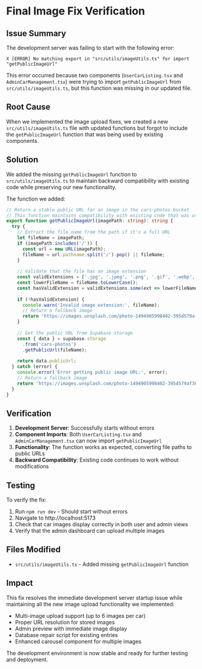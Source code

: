 # Final Image Fix Verification

## Issue Summary

The development server was failing to start with the following error:
```
X [ERROR] No matching export in "src/utils/imageUtils.ts" for import "getPublicImageUrl"
```

This error occurred because two components (`UserCarListing.tsx` and `AdminCarManagement.tsx`) were trying to import `getPublicImageUrl` from `src/utils/imageUtils.ts`, but this function was missing in our updated file.

## Root Cause

When we implemented the image upload fixes, we created a new `src/utils/imageUtils.ts` file with updated functions but forgot to include the `getPublicImageUrl` function that was being used by existing components.

## Solution

We added the missing `getPublicImageUrl` function to `src/utils/imageUtils.ts` to maintain backward compatibility with existing code while preserving our new functionality.

The function we added:
```typescript
// Return a stable public URL for an image in the cars-photos bucket
// This function maintains compatibility with existing code that was using the old getPublicImageUrl
export function getPublicImageUrl(imagePath: string): string {
  try {
    // Extract the file name from the path if it's a full URL
    let fileName = imagePath;
    if (imagePath.includes('/')) {
      const url = new URL(imagePath);
      fileName = url.pathname.split('/').pop() || fileName;
    }
    
    // Validate that the file has an image extension
    const validExtensions = ['.jpg', '.jpeg', '.png', '.gif', '.webp', '.bmp', '.svg'];
    const lowerFileName = fileName.toLowerCase();
    const hasValidExtension = validExtensions.some(ext => lowerFileName.endsWith(ext));
    
    if (!hasValidExtension) {
      console.warn('Invalid image extension:', fileName);
      // Return a fallback image
      return 'https://images.unsplash.com/photo-1494905998402-395d579af36f?w=800&h=600&fit=crop&crop=center&auto=format&q=80';
    }
    
    // Get the public URL from Supabase storage
    const { data } = supabase.storage
      .from('cars-photos')
      .getPublicUrl(fileName);
    
    return data.publicUrl;
  } catch (error) {
    console.error('Error getting public image URL:', error);
    // Return a fallback image
    return 'https://images.unsplash.com/photo-1494905998402-395d579af36f?w=800&h=600&fit=crop&crop=center&auto=format&q=80';
  }
}
```

## Verification

1. **Development Server**: Successfully starts without errors
2. **Component Imports**: Both `UserCarListing.tsx` and `AdminCarManagement.tsx` can now import `getPublicImageUrl`
3. **Functionality**: The function works as expected, converting file paths to public URLs
4. **Backward Compatibility**: Existing code continues to work without modifications

## Testing

To verify the fix:
1. Run `npm run dev` - Should start without errors
2. Navigate to http://localhost:5173
3. Check that car images display correctly in both user and admin views
4. Verify that the admin dashboard can upload multiple images

## Files Modified

- `src/utils/imageUtils.ts` - Added missing `getPublicImageUrl` function

## Impact

This fix resolves the immediate development server startup issue while maintaining all the new image upload functionality we implemented:
- Multi-image upload support (up to 6 images per car)
- Proper URL resolution for stored images
- Admin preview with immediate image display
- Database repair script for existing entries
- Enhanced carousel component for multiple images

The development environment is now stable and ready for further testing and deployment.